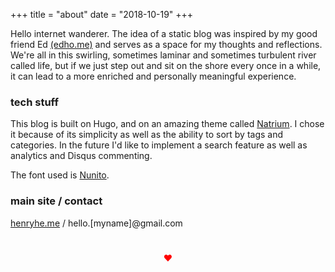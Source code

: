 +++
title = "about"
date = "2018-10-19"
+++


Hello internet wanderer. The idea of a static blog was inspired by my good friend Ed [(edho.me)](http://edho.me) and serves as a space for my thoughts and reflections. We're all in this swirling, sometimes laminar and sometimes turbulent river called life, but if we just step out and sit on the shore every once in a while, it can lead to a more enriched and personally meaningful experience.

### tech stuff

This blog is built on Hugo, and on an amazing theme called [Natrium](https://themes.gohugo.io/hugo-natrium-theme/). I chose it because of its simplicity as well as the ability to sort by tags and categories. In the future I'd like to implement a search feature as well as analytics and Disqus commenting. 

The font used is [Nunito](https://fonts.google.com/specimen/Nunito).


### main site / contact
[henryhe.me](http://henryhe.me) / hello.[myname]@gmail.com

<div style="color:red; text-align: center; padding: 5%;"> &hearts; </div>
